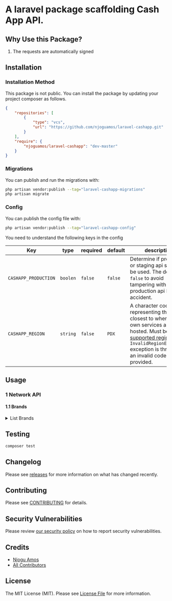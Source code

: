 # A laravel package scaffolding Cash App API.

## Why Use this Package?
1. The requests are automatically signed


## Installation

### Installation Method

This package is not public. You can install the package by updating your project composer as follows. 

```json
{
    "repositories": [
        {
            "type": "vcs",
            "url": "https://github.com/njoguamos/laravel-cashapp.git"
        }
    ],
    "require": {
        "njoguamos/laravel-cashapp": "dev-master"
    }
}
```

### Migrations
You can publish and run the migrations with:

```bash
php artisan vendor:publish --tag="laravel-cashapp-migrations"
php artisan migrate
```

### Config 

You can publish the config file with:

```bash
php artisan vendor:publish --tag="laravel-cashapp-config"
```

You need to understand the following keys in the config

| Key                  | type     | required | default | description                                                                                                                                                                                                                                                                                                                                                |
|----------------------|----------|----------|---------|------------------------------------------------------------------------------------------------------------------------------------------------------------------------------------------------------------------------------------------------------------------------------------------------------------------------------------------------------------|
| `CASHAPP_PRODUCTION` | `boolen` | `false`  | `false` | Determine if production or staging api should be used. The default is `false` to avoid tampering with production api by accident.                                                                                                                                                                                                                          |
| `CASHAPP_REGION`     | `string` | `false`  | `PDX`   | A character code representing the region closest to where your own services are hosted. Must be [supported regions](https://developers.cash.app/docs/api/technical-documentation/api-fundamentals/requests/regions-and-localization#supported-region--iata-airport-codes). An `InvalidRegionException` exception is thrown if an invalid code is provided. |

## Usage

### 1 Network API

#### 1.1 Brands

<details>
<summary>List Brands </summary>

Get a list of brands matching the given query parameters. [API Reference](https://developers.cash.app/docs/api/network-api%2Foperations%2Flist-brands)

```php
use NjoguAmos\CashApp\CashApp;

# Defaults
$brands = CashApp::listBrands();

# With params
$brands = CashApp::listBrands(limit: 20);
```

A successful response will be formatted as follows.

```json
{
  "brands": [
    {
      "id": "string",
      "name": "string",
      "created_at": "2021-01-01T00:00:00Z",
      "updated_at": "2021-01-01T00:00:00Z",
      "reference_id": "example-id",
      "color": "#ffffff",
      "profile_image_url": "https://franklin-assets.s3.amazonaws.com/merchants/assets/v3/generic/m_category_business.png",
      "metadata": {
        "my-meta": "meta-value"
      }
    }
  ],
  "cursor": "string"
}
```

Query Parameters

| params       | type      | required | default | description                                                                                                                                             |
|--------------|-----------|----------|---------|---------------------------------------------------------------------------------------------------------------------------------------------------------|
| cursor       | `string`  | false    | null    | A pagination cursor returned by a previous call to this endpoint. Provide this cursor to retrieve the next set of results for the original query.       |
| limit        | `integer` | false    | 50      | Maximum number of brands to return. A number `>=1` and `<= 100`                                                                                         |
| reference_id | `string`  | false    | null    | Filters results to only include brands with a `reference_id` matching the given value. The string should be `>= 1` characters and `<= 1024` characters. |

</details>


## Testing

```bash
composer test
```

## Changelog

Please see [releases](https://github.com/njoguamos/laravel-cashapp/releases) for more information on what has changed recently.

## Contributing

Please see [CONTRIBUTING](CONTRIBUTING.md) for details.

## Security Vulnerabilities

Please review [our security policy](../../security/policy) on how to report security vulnerabilities.

## Credits

- [Njogu Amos](https://github.com/njoguamos)
- [All Contributors](../../contributors)

## License

The MIT License (MIT). Please see [License File](LICENSE.md) for more information.

